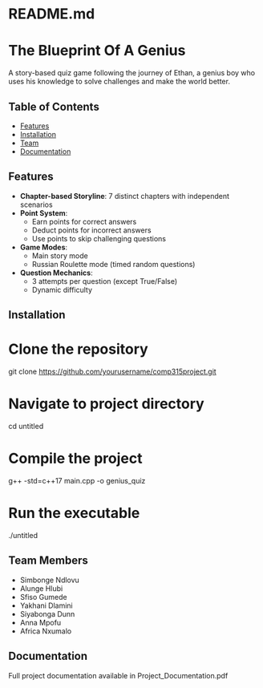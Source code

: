 # README.md


# The Blueprint Of A Genius

A story-based quiz game following the journey of Ethan, a genius boy who uses his knowledge to solve challenges and make the world better.

## Table of Contents
- [Features](#features)
- [Installation](#installation)
- [Team](#team)
- [Documentation](#documentation)

## Features

- **Chapter-based Storyline**: 7 distinct chapters with independent scenarios
- **Point System**:
  - Earn points for correct answers
  - Deduct points for incorrect answers
  - Use points to skip challenging questions
- **Game Modes**:
  - Main story mode
  - Russian Roulette mode (timed random questions)
- **Question Mechanics**:
  - 3 attempts per question (except True/False)
  - Dynamic difficulty

## Installation

# Clone the repository
git clone https://github.com/yourusername/comp315project.git

# Navigate to project directory
cd untitled

# Compile the project 
g++ -std=c++17 main.cpp -o genius_quiz

# Run the executable
./untitled

## Team Members
- Simbonge Ndlovu
- Alunge Hlubi
- Sfiso Gumede
- Yakhani Dlamini
- Siyabonga Dunn
- Anna Mpofu 
- Africa Nxumalo 

## Documentation
Full project documentation available in Project_Documentation.pdf

